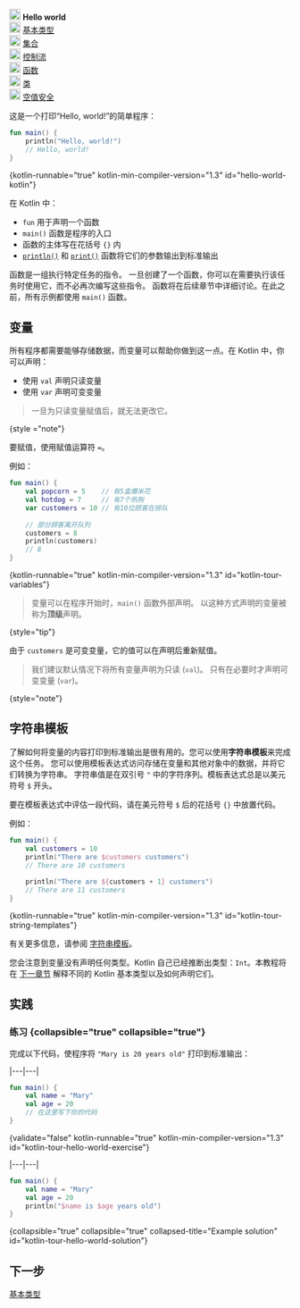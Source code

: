 [//]: # (title: Hello world)

<no-index/>

<tldr>
    <p><img src="icon-1.svg" width="20" alt="第一步" /> <strong>Hello world</strong><br />
        <img src="icon-2-todo.svg" width="20" alt="第二步" /> <a href="kotlin-tour-basic-types.md">基本类型</a><br />
        <img src="icon-3-todo.svg" width="20" alt="第三步" /> <a href="kotlin-tour-collections.md">集合</a><br />
        <img src="icon-4-todo.svg" width="20" alt="第四步" /> <a href="kotlin-tour-control-flow.md">控制流</a><br />
        <img src="icon-5-todo.svg" width="20" alt="第五步" /> <a href="kotlin-tour-functions.md">函数</a><br />
        <img src="icon-6-todo.svg" width="20" alt="第六步" /> <a href="kotlin-tour-classes.md">类</a><br />
        <img src="icon-7-todo.svg" width="20" alt="最后一步" /> <a href="kotlin-tour-null-safety.md">空值安全</a></p>
</tldr>

这是一个打印“Hello, world!”的简单程序：

```kotlin
fun main() {
    println("Hello, world!")
    // Hello, world!
}
```
{kotlin-runnable="true" kotlin-min-compiler-version="1.3" id="hello-world-kotlin"}

在 Kotlin 中：

* `fun` 用于声明一个函数
* `main()` 函数是程序的入口
* 函数的主体写在花括号 `{}` 内
* [`println()`](https://kotlinlang.org/api/latest/jvm/stdlib/kotlin.io/println.html) 和 [`print()`](https://kotlinlang.org/api/latest/jvm/stdlib/kotlin.io/print.html) 函数将它们的参数输出到标准输出

函数是一组执行特定任务的指令。
一旦创建了一个函数，你可以在需要执行该任务时使用它，而不必再次编写这些指令。
函数将在后续章节中详细讨论。在此之前，所有示例都使用 `main()` 函数。

## 变量

所有程序都需要能够存储数据，而变量可以帮助你做到这一点。在 Kotlin 中，你可以声明：

* 使用 `val` 声明只读变量
* 使用 `var` 声明可变变量

> 一旦为只读变量赋值后，就无法更改它。
> 
{style ="note"}

要赋值，使用赋值运算符 `=`。

例如：

```kotlin
fun main() { 
    val popcorn = 5    // 有5盒爆米花
    val hotdog = 7     // 有7个热狗
    var customers = 10 // 有10位顾客在排队
    
    // 部分顾客离开队列
    customers = 8
    println(customers)
    // 8
}
```
{kotlin-runnable="true" kotlin-min-compiler-version="1.3" id="kotlin-tour-variables"}

> 变量可以在程序开始时，`main()` 函数外部声明。
> 以这种方式声明的变量被称为**顶级**声明。
>
{style="tip"}


由于 `customers` 是可变变量，它的值可以在声明后重新赋值。

> 我们建议默认情况下将所有变量声明为只读 (`val`)。
> 只有在必要时才声明可变变量 (`var`)。
> 
{style="note"}

## 字符串模板

了解如何将变量的内容打印到标准输出是很有用的。您可以使用**字符串模板**来完成这个任务。
您可以使用模板表达式访问存储在变量和其他对象中的数据，并将它们转换为字符串。
字符串值是在双引号 `"` 中的字符序列。模板表达式总是以美元符号 `$` 开头。

要在模板表达式中评估一段代码，请在美元符号 `$` 后的花括号 `{}` 中放置代码。

例如：

```kotlin
fun main() {
    val customers = 10
    println("There are $customers customers")
    // There are 10 customers
    
    println("There are ${customers + 1} customers")
    // There are 11 customers
}
```
{kotlin-runnable="true" kotlin-min-compiler-version="1.3" id="kotlin-tour-string-templates"}

有关更多信息，请参阅 [字符串模板](strings.md#string-templates)。

您会注意到变量没有声明任何类型。Kotlin 自己已经推断出类型：`Int`。本教程将在 [下一章节](kotlin-tour-basic-types.md) 解释不同的 Kotlin 基本类型以及如何声明它们。

## 实践

### 练习 {collapsible="true" collapsible="true"}

完成以下代码，使程序将 `"Mary is 20 years old"` 打印到标准输出：

|---|---|
```kotlin
fun main() {
    val name = "Mary"
    val age = 20
    // 在这里写下你的代码
}
```
{validate="false" kotlin-runnable="true" kotlin-min-compiler-version="1.3" id="kotlin-tour-hello-world-exercise"}

|---|---|
```kotlin
fun main() {
    val name = "Mary"
    val age = 20
    println("$name is $age years old")
}
```
{collapsible="true" collapsible="true" collapsed-title="Example solution" id="kotlin-tour-hello-world-solution"}

## 下一步

[基本类型](kotlin-tour-basic-types.md)